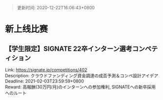 > 更新时间: 2020-12-22T16:06:43+0800 

# 新上线比赛


## 【学生限定】SIGNATE 22卒インターン選考コンペティション
Link: https://signate.jp/competitions/402  
Description: クラウドファンディング資金調達の成否予測＆コンペ設計アイデア  
Deadline: 2021-02-03T23:59:59+0800  
Reward: 高報酬(30万円/月)のインターンへの参加権利, SIGNATEへの新卒採用へのルート  

